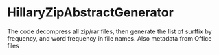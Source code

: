 # HillaryZipAbstractGenerator
The code decompress all zip/rar files, then generate the list of surffix by frequency, and word frequency in file names. Also metadata from Office files
